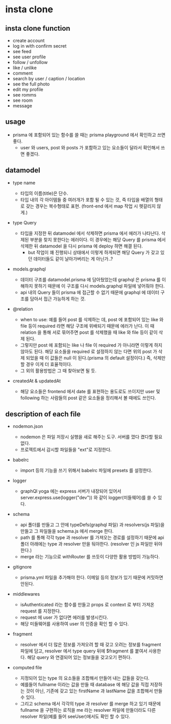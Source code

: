 # insta clone

## insta clone function

- create account
- log in with confirm secret
- see feed
- see user profile
- follow / unfollow
- like / unlike
- comment
- search by user / caption / location
- see the full photo
- edit my profile
- see romms
- see room
- message

## usage

- prisma 에 포함되어 있는 함수를 쓸 때는 prisma playground 에서 확인하고 쓰면 좋다.
  - user 와 users, post 와 posts 가 포함하고 있는 요소들이 달라서 확인해서 쓰면 좋겠다.

## datamodel

- type name

  - 타입의 이름(title)은 단수.
  - 타입 내의 각 아이템들 중 여러개가 포함 될 수 있는 것, 즉 타입을 배열의 형태로 갖는 경우는 복수형태로 표현.
    (front-end 에서 map 작업 시 헷갈리지 않게.)

- type Query

  - 타입을 지정한 뒤 datamodel 에서 삭제하면 prisma 에서 에러가 나타난다. 삭제된 부분을 찾지 못한다는 에러이다. 이 경우에는 해당 Query 를 prisma 에서 삭제한 뒤 datamodel 을 다시 prisma 에 deploy 하면 해결 된다.
    - but 작업이 꽤 진행되니 상태에서 이렇게 하게되면 해당 Query 가 갖고 있던 데이터들도 같이 날아가버리는 게 아닌가..?

- models.graphql

  - 데이터 구조를 datamodel.prisma 에 담아뒀었는데 graphql 은 prisma 를 이해하지 못하기 때문에 이 구조를 다시
    models.graphql 파일에 넣어줘야 한다.
  - api 내의 Query 들이 prisma 에 접근할 수 없기 때문에 graphql 에 데이터 구조를 담아서 접근 가능하게 하는 것.

- @relation

  - when to use: 예를 들어 post 를 삭제하는 데, post 에 포함되어 있는 like 와 file 등이 required 라면 해당 구조에 위배되기 때문에 에러가 난다. 이 때 relation 을 통해 서로 묶어주면 post 를 삭제했을 때 like 와 file 등이 같이 삭제 된다.
  - 그렇지만 post 에 포함되는 like 나 file 이 required 가 아니라면 이렇게 하지 않아도 된다. 해당 요소들을 required 로 설정하지 않는 다면 위의 post 가 삭제 되었을 때 이 값들은 null 이 된다.(prisma 의 default 설정이다.) 즉, 삭제만 할 경우 이게 더 효율적이다.
  - 그 외의 활용방법은 그 때 찾아보면 될 듯.

- createdAt & updatedAt
  - 해당 요소들은 frontend 에서 date 를 표현하는 용도로도 쓰이지만 user 및 following 하는 사람들의 post 같은 요소들을 정리해서 볼 때에도 쓰인다.

## description of each file

- nodemon.json

  - nodemon 은 파일 저장시 실행을 새로 해주는 도구. 서버를 껐다 켰다할 필요 없다.
  - 프로젝트에서 감시할 파일들을 "ext"로 지정한다.

- babelrc

  - import 등의 기능을 쓰기 위해서 babelrc 파일에 presets 를 설정한다.

- logger

  - graphQl yoga 에는 express 서버가 내장되어 있어서
    server.express.use(logger("dev")) 와 같이 logger(미들웨어)를 쓸 수 있다.

- schema

  - api 폴더를 만들고 그 안에 typeDefs(graphql 파일) 과 resolvers(js 파일)을 만들고
    그 파일들을 schema.js 에서 merge 한다.
  - path 를 통해 각각 type 과 resolver 를 가져오는 경로를 설정하기 때문에 api 폴더 아래에는
    type 과 resolver 만을 둬야한다. (resolver 인 js 파일만 뒤야한다.)
  - merge 라는 기능으로 withRouter 를 쓰듯이 다양한 활용 방법이 가능하다.

- gitignore

  - prisma.yml 파일을 추가해야 한다. 이메일 등의 정보가 있기 때문에 커밋하면 안된다.

- middlewares

  - isAuthenticated 라는 함수를 만들고 props 로 context 로 부터 가져온 request 를 지정한다.
  - request 에 user 가 없다면 에러를 발생시킨다.
  - 해당 미들웨어를 사용하여 user 의 인증을 확인 할 수 있다.

- fragment

  - resolver 에서 더 많은 정보를 가져오려 할 때 갖고 오려는 정보를 fragment 파일에 담고,
    resolver 에서 type query 뒤에 \$fragment 를 붙여서 사용한다.
    해당 query 와 연결되어 있는 정보들을 갖고오기 편하다.

- computed file
  - 지정되어 있는 type 의 요소들을 조합해서 만들어 내는 값들을 갖는다.
  - 예를들어 fullname 이라는 값을 만들 때 database 에 해당 값을 직접 저장하는 것이 아닌,
    기존에 갖고 있는 firstName 과 lastName 값을 조합해서 만들 수 있다.
  - 그리고 schema 에서 각각의 type 과 resolver 를 merge 하고 있기 때문에 fullname 을 구현하는 로직을 me 라는 resolver 파일에 만들더라도 다른 resolver 파일(예를 들어 seeUser)에서도 확인 할 수 있다.
